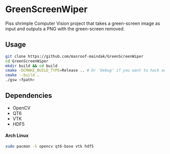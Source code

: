 # GreenScreenWiper

Piss shrimple Computer Vision project that takes a green-screen image as input and outputs a PNG with the green-screen removed.

## Usage

```bash
git clone https://github.com/masroof-maindak/GreenScreenWiper
cd GreenScreenWiper
mkdir build && cd build
cmake -DCMAKE_BUILD_TYPE=Release .. # Or 'Debug' if you want to hack away.
cmake --build .
./gsw <fpath>
```

## Dependencies

- OpenCV
- QT6
- VTK
- HDF5

#### Arch Linux

```bash
sudo pacman -S opencv qt6-base vtk hdf5
```
